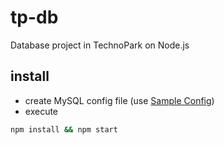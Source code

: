 # tp-db
Database project in TechnoPark on Node.js

## install
* create MySQL config file (use [Sample Config](db/config.sample.json))
* execute
```sh
npm install && npm start
```
